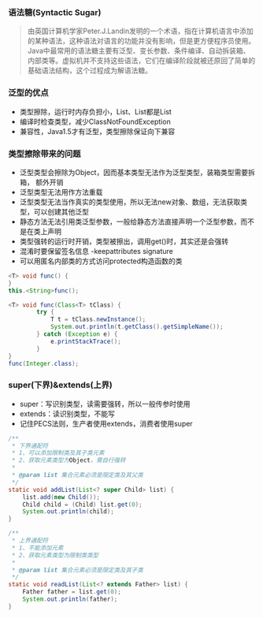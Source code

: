 ### 语法糖(Syntactic Sugar)
> 由英国计算机学家Peter.J.Landin发明的一个术语，指在计算机语言中添加的某种语法，这种语法对语言的功能并没有影响，但是更方便程序员使用。Java中最常用的语法糖主要有泛型、变长参数、条件编译、自动拆装箱、内部类等。虚拟机并不支持这些语法，它们在编译阶段就被还原回了简单的基础语法结构，这个过程成为解语法糖。

### 泛型的优点
* 类型擦除，运行时内存负担小，List<String>、List<Integer>都是List
* 编译时检查类型，减少ClassNotFoundException
* 兼容性，Java1.5才有泛型，类型擦除保证向下兼容

### 类型擦除带来的问题

* 泛型类型会擦除为Object，因而基本类型无法作为泛型类型，装箱类型需要拆箱， 额外开销 
* 泛型类型无法用作方法重载
* 泛型类型无法当作真实的类型使用，所以无法new对象、数组，无法获取类型，可以创建其他泛型
* 静态方法无法引用类泛型参数，一般给静态方法直接声明一个泛型参数，而不是在类上声明
* 类型强转的运行时开销，类型被擦出，调用get()时，其实还是会强转
* 混淆时要保留签名信息 -keepattributes signature
* 可以用匿名内部类的方式访问protected构造函数的类

```java
<T> void func() {
}
this.<String>func();

<T> void func(Class<T> tClass) {
        try {
            T t = tClass.newInstance();
            System.out.println(t.getClass().getSimpleName());
        } catch (Exception e) {
            e.printStackTrace();
        }
}
func(Integer.class);
```

### super(下界)&extends(上界)
* super：写识别类型，读需要强转，所以一般传参时使用
* extends：读识别类型，不能写
* 记住PECS法则，生产者使用extends，消费者使用super

```java
/**
 * 下界通配符
 * 1、可以添加限制类及其子类元素
 * 2、获取元素类型为Object，需自行强转
 *
 * @param list 集合元素必须是限定类及其父类
 */
static void addList(List<? super Child> list) {
    list.add(new Child());
    Child child = (Child) list.get(0);
    System.out.println(child);
}

/**
 * 上界通配符
 * 1、不能添加元素
 * 2、获取元素类型为限制类类型
 *
 * @param list 集合元素必须是限定类及其子类
 */
static void readList(List<? extends Father> list) {
    Father father = list.get(0);
    System.out.println(father);
}
```